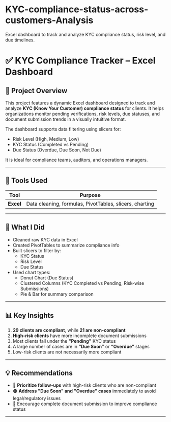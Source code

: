 # KYC-compliance-status-across-customers-Analysis
Excel dashboard to track and analyze KYC compliance status, risk level, and due timelines.

# ✅ KYC Compliance Tracker – Excel Dashboard

## 📌 Project Overview

This project features a dynamic Excel dashboard designed to track and analyze **KYC (Know Your Customer) compliance status** for clients. It helps organizations monitor pending verifications, risk levels, due statuses, and document submission trends in a visually intuitive format.

The dashboard supports data filtering using slicers for:
- Risk Level (High, Medium, Low)
- KYC Status (Completed vs Pending)
- Due Status (Overdue, Due Soon, Not Due)

It is ideal for compliance teams, auditors, and operations managers.

---

## 🧰 Tools Used

| Tool   | Purpose                                                     |
|--------|-------------------------------------------------------------|
| **Excel** | Data cleaning, formulas, PivotTables, slicers, charting   |

---

## 🧹 What I Did

- Cleaned raw KYC data in Excel
- Created PivotTables to summarize compliance info
- Built slicers to filter by:
  - KYC Status
  - Risk Level
  - Due Status
- Used chart types:
  - Donut Chart (Due Status)
  - Clustered Columns (KYC Completed vs Pending, Risk-wise Submissions)
  - Pie & Bar for summary comparison

---

## 📊 Key Insights

1. **29 clients are compliant**, while **21 are non-compliant**
2. **High-risk clients** have more incomplete document submissions
3. Most clients fall under the **"Pending"** KYC status
4. A large number of cases are in **“Due Soon”** or **“Overdue”** stages
5. Low-risk clients are not necessarily more compliant

---

## 💡 Recommendations

- 🔁 **Prioritize follow-ups** with high-risk clients who are non-compliant
- 🟠 **Address "Due Soon" and "Overdue" cases** immediately to avoid legal/regulatory issues
- 📌 Encourage complete document submission to improve compliance status

---

 
